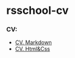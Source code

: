 # rsschool-cv

### CV:
* [CV. Markdown](https://doroshuk89.github.io/rsschool-cv/cv)
* [CV. Html&Css](https://doroshuk89.github.io/rsschool-cv/)
